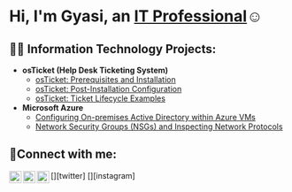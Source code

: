 <h1>Hi, I'm Gyasi, an <a href="https://www.linkedin.com/in/gyasi-folborg">IT Professional</a>☺</h1>

<h2>👨‍💻 Information Technology Projects:</h2>

- <b>osTicket (Help Desk Ticketing System)</b>
  - [osTicket: Prerequisites and Installation](https://github.com/gfolborg/osticket-prereqs)
  - [osTicket: Post-Installation Configuration](https://github.com/gfolborg/post-install-config)
  - [osTicket: Ticket Lifecycle Examples](https://github.com/gfolborg/ticket-lifecycle)
- <b>Microsoft Azure</b>
  - [Configuring On-premises Active Directory within Azure VMs](https://github.com/gfolborg/configure-ad)
  - [Network Security Groups (NSGs) and Inspecting Network Protocols](https://github.com/gfolborg/azure-network-protocols)

<h2>🤳Connect with me:</h2>

[<img align="left" alt="Josh | Twitter" width="22px" src="https://cdn.jsdelivr.net/npm/simple-icons@v3/icons/twitter.svg" />][twitter]
[<img align="left" alt="Josh | LinkedIn" width="22px" src="https://cdn.jsdelivr.net/npm/simple-icons@v3/icons/linkedin.svg" />][linkedin]
[<img align="left" alt="Josh | Instagram" width="22px" src="https://cdn.jsdelivr.net/npm/simple-icons@v3/icons/instagram.svg" />][instagram]


[linkedin]: https://linkedin.com/in/gyasi-folborg
